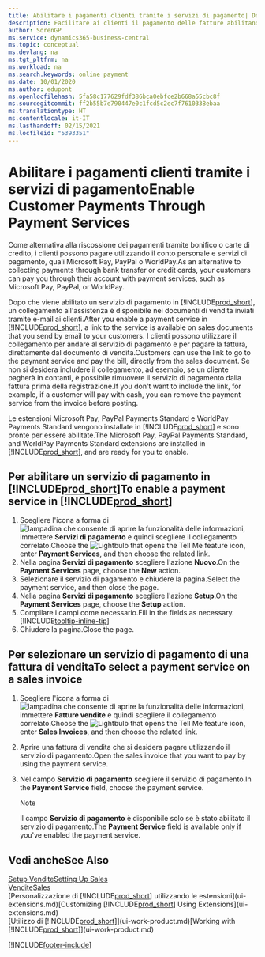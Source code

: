 ```yaml
---
title: Abilitare i pagamenti clienti tramite i servizi di pagamento| Documenti Microsoft
description: Facilitare ai clienti il pagamento delle fatture abilitando i servizi di pagamento.
author: SorenGP
ms.service: dynamics365-business-central
ms.topic: conceptual
ms.devlang: na
ms.tgt_pltfrm: na
ms.workload: na
ms.search.keywords: online payment
ms.date: 10/01/2020
ms.author: edupont
ms.openlocfilehash: 5fa58c177629fdf386bca0ebfce2b668a55cbc8f
ms.sourcegitcommit: ff2b55b7e790447e0c1fcd5c2ec7f7610338ebaa
ms.translationtype: HT
ms.contentlocale: it-IT
ms.lasthandoff: 02/15/2021
ms.locfileid: "5393351"
---
```

# <a name="enable-customer-payments-through-payment-services"></a><span data-ttu-id="efa2d-103">Abilitare i pagamenti clienti tramite i servizi di pagamento</span><span class="sxs-lookup"><span data-stu-id="efa2d-103">Enable Customer Payments Through Payment Services</span></span>
<span data-ttu-id="efa2d-104">Come alternativa alla riscossione dei pagamenti tramite bonifico o carte di credito, i clienti possono pagare utilizzando il conto personale e servizi di pagamento, quali Microsoft Pay, PayPal o WorldPay.</span><span class="sxs-lookup"><span data-stu-id="efa2d-104">As an alternative to collecting payments through bank transfer or credit cards, your customers can pay you through their account with payment services, such as Microsoft Pay, PayPal, or WorldPay.</span></span>  

<span data-ttu-id="efa2d-105">Dopo che viene abilitato un servizio di pagamento in [!INCLUDE[prod_short](includes/prod_short.md)], un collegamento all'assistenza è disponibile nei documenti di vendita inviati tramite e-mail ai clienti.</span><span class="sxs-lookup"><span data-stu-id="efa2d-105">After you enable a payment service in [!INCLUDE[prod_short](includes/prod_short.md)], a link to the service is available on sales documents that you send by email to your customers.</span></span> <span data-ttu-id="efa2d-106">I clienti possono utilizzare il collegamento per andare al servizio di pagamento e per pagare la fattura, direttamente dal documento di vendita.</span><span class="sxs-lookup"><span data-stu-id="efa2d-106">Customers can use the link to go to the payment service and pay the bill, directly from the sales document.</span></span> <span data-ttu-id="efa2d-107">Se non si desidera includere il collegamento, ad esempio, se un cliente pagherà in contanti, è possibile rimuovere il servizio di pagamento dalla fattura prima della registrazione.</span><span class="sxs-lookup"><span data-stu-id="efa2d-107">If you don't want to include the link, for example, if a customer will pay with cash, you can remove the payment service from the invoice before posting.</span></span>  

<span data-ttu-id="efa2d-108">Le estensioni Microsoft Pay, PayPal Payments Standard e WorldPay Payments Standard vengono installate in [!INCLUDE[prod_short](includes/prod_short.md)] e sono pronte per essere abilitate.</span><span class="sxs-lookup"><span data-stu-id="efa2d-108">The Microsoft Pay, PayPal Payments Standard, and WorldPay Payments Standard extensions are installed in [!INCLUDE[prod_short](includes/prod_short.md)], and are ready for you to enable.</span></span>  

## <a name="to-enable-a-payment-service-in-prod_short"></a><span data-ttu-id="efa2d-109">Per abilitare un servizio di pagamento in [!INCLUDE[prod_short](includes/prod_short.md)]</span><span class="sxs-lookup"><span data-stu-id="efa2d-109">To enable a payment service in [!INCLUDE[prod_short](includes/prod_short.md)]</span></span>
1. <span data-ttu-id="efa2d-110">Scegliere l'icona a forma di ![lampadina che consente di aprire la funzionalità delle informazioni](media/ui-search/search_small.png "Informazioni sull'operazione che si desidera eseguire"), immettere **Servizi di pagamento** e quindi scegliere il collegamento correlato.</span><span class="sxs-lookup"><span data-stu-id="efa2d-110">Choose the ![Lightbulb that opens the Tell Me feature](media/ui-search/search_small.png "Tell me what you want to do") icon, enter **Payment Services**, and then choose the related link.</span></span>  
2. <span data-ttu-id="efa2d-111">Nella pagina **Servizi di pagamento** scegliere l'azione **Nuovo**.</span><span class="sxs-lookup"><span data-stu-id="efa2d-111">On the **Payment Services** page, choose the **New** action.</span></span>  
3. <span data-ttu-id="efa2d-112">Selezionare il servizio di pagamento e chiudere la pagina.</span><span class="sxs-lookup"><span data-stu-id="efa2d-112">Select the payment service, and then close the page.</span></span>  
4. <span data-ttu-id="efa2d-113">Nella pagina **Servizi di pagamento** scegliere l'azione **Setup**.</span><span class="sxs-lookup"><span data-stu-id="efa2d-113">On the **Payment Services** page, choose the **Setup** action.</span></span>  
5. <span data-ttu-id="efa2d-114">Compilare i campi come necessario.</span><span class="sxs-lookup"><span data-stu-id="efa2d-114">Fill in the fields as necessary.</span></span> [!INCLUDE[tooltip-inline-tip](includes/tooltip-inline-tip_md.md)]  
6. <span data-ttu-id="efa2d-115">Chiudere la pagina.</span><span class="sxs-lookup"><span data-stu-id="efa2d-115">Close the page.</span></span>  

## <a name="to-select-a-payment-service-on-a-sales-invoice"></a><span data-ttu-id="efa2d-116">Per selezionare un servizio di pagamento di una fattura di vendita</span><span class="sxs-lookup"><span data-stu-id="efa2d-116">To select a payment service on a sales invoice</span></span>
1. <span data-ttu-id="efa2d-117">Scegliere l'icona a forma di ![lampadina che consente di aprire la funzionalità delle informazioni](media/ui-search/search_small.png "Informazioni sull'operazione che si desidera eseguire"), immettere **Fatture vendite** e quindi scegliere il collegamento correlato.</span><span class="sxs-lookup"><span data-stu-id="efa2d-117">Choose the ![Lightbulb that opens the Tell Me feature](media/ui-search/search_small.png "Tell me what you want to do") icon, enter **Sales Invoices**, and then choose the related link.</span></span>  
2. <span data-ttu-id="efa2d-118">Aprire una fattura di vendita che si desidera pagare utilizzando il servizio di pagamento.</span><span class="sxs-lookup"><span data-stu-id="efa2d-118">Open the sales invoice that you want to pay by using the payment service.</span></span>  
3. <span data-ttu-id="efa2d-119">Nel campo **Servizio di pagamento** scegliere il servizio di pagamento.</span><span class="sxs-lookup"><span data-stu-id="efa2d-119">In the **Payment Service** field, choose the payment service.</span></span>  

    > [!NOTE]  
    > <span data-ttu-id="efa2d-120">Il campo **Servizio di pagamento** è disponibile solo se è stato abilitato il servizio di pagamento.</span><span class="sxs-lookup"><span data-stu-id="efa2d-120">The **Payment Service** field is available only if you've enabled the payment service.</span></span>  

## <a name="see-also"></a><span data-ttu-id="efa2d-121">Vedi anche</span><span class="sxs-lookup"><span data-stu-id="efa2d-121">See Also</span></span>  
[<span data-ttu-id="efa2d-122">Setup Vendite</span><span class="sxs-lookup"><span data-stu-id="efa2d-122">Setting Up Sales</span></span>](sales-setup-sales.md)  
[<span data-ttu-id="efa2d-123">Vendite</span><span class="sxs-lookup"><span data-stu-id="efa2d-123">Sales</span></span>](sales-manage-sales.md)  
<span data-ttu-id="efa2d-124">[Personalizzazione di [!INCLUDE[prod_short](includes/prod_short.md)] utilizzando le estensioni](ui-extensions.md)</span><span class="sxs-lookup"><span data-stu-id="efa2d-124">[Customizing [!INCLUDE[prod_short](includes/prod_short.md)] Using Extensions](ui-extensions.md)</span></span>  
<span data-ttu-id="efa2d-125">[Utilizzo di [!INCLUDE[prod_short](includes/prod_short.md)]](ui-work-product.md)</span><span class="sxs-lookup"><span data-stu-id="efa2d-125">[Working with [!INCLUDE[prod_short](includes/prod_short.md)]](ui-work-product.md)</span></span>  


[!INCLUDE[footer-include](includes/footer-banner.md)]